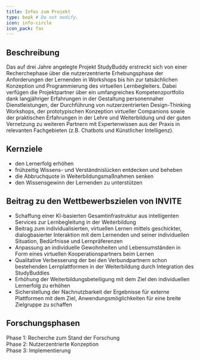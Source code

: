 ```yaml
---
title: Infos zum Projekt
type: book # Do not modify.
icon: info-circle
icon_pack: fas
---
```


## Beschreibung

Das auf drei Jahre angelegte Projekt StudyBuddy erstreckt sich von einer Recherchephase über die nutzerzentrierte Erhebungsphase der Anforderungen der Lernenden in Workshops bis hin zur tatsächlichen Konzeption und Programmierung des virtuellen Lernbegleiters. Dabei verfügen die Projektpartner über ein umfangreiches Kompetenzportfolio dank langjähriger Erfahrungen in der Gestaltung personennaher Dienstleistungen, der Durchführung von nutzerzentrierten Design-Thinking Workshops, der prototypischen Konzeption virtueller Companions sowie der praktischen Erfahrungen in der Lehre und Weiterbildung und der guten Vernetzung zu weiteren Partnern mit Expertenwissen aus der Praxis in relevanten Fachgebieten (z.B. Chatbots und Künstlicher Intelligenz). 

## Kernziele

- den Lernerfolg erhöhen 
- frühzeitig Wissens- und Verständnislücken entdecken und beheben
- die Abbruchquote in Weiterbildungsmaßnahmen senken
- den Wissensgewinn der Lernenden zu unterstützen 

## Beitrag zu den Wettbewerbszielen von INVITE

- Schaffung einer KI-basierten Gesamtinfrastruktur aus intelligenten Services zur Lernbegleitung in der Weiterbildung
- Beitrag zum individualisierten, virtuellen Lernen mittels geschickter, dialogbasierter Interaktion mit dem Lernenden und seiner individuellen Situation, Bedürfnisse und Lernpräferenzen
- Anpassung an individuelle Gewohnheiten und Lebensumständen in Form eines virtuellen Kooperationspartners beim Lernen
- Qualitative Verbesserung der bei den Verbundpartnern schon bestehenden Lernplattformen in der Weiterbildung durch Integration des StudyBuddies
- Erhöhung der Weiterbildungsbeteiligung mit dem Ziel den individuellen Lernerfolg zu erhöhen
- Sicherstellung der Nachnutzbarkeit der Ergebnisse für externe Plattformen mit dem Ziel, Anwendungsmöglichkeiten für eine breite Zielgruppe zu schaffen

## Forschungsphasen

Phase 1: Recherche zum Stand der Forschung <br>
Phase 2: Nutzerzentrierte Konzeption <br>
Phase 3: Implementierung